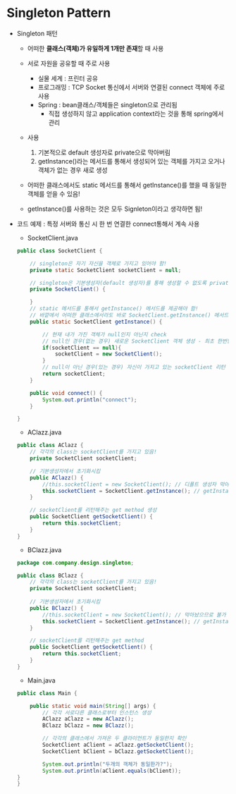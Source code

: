 # Singleton Pattern

- Singleton 패턴
    - 어떠한 **클래스(객체)가 유일하게 1개만 존재**할 때 사용
    - 서로 자원을 공유할 때 주로 사용
        - 실물 세계 : 프린터 공유
        - 프로그래밍 : TCP Socket 통신에서 서버와 연결된 connect 객체에 주로 사용
        - Spring : bean클래스/객체들은 singleton으로 관리됨
            - 직접 생성하지 않고 application context라는 것을 통해 spring에서 관리
    - 사용
        1. 기본적으로 default 생성자로 private으로 막아버림
        2. getInstance()라는 메서드를 통해서 생성되어 있는 객체를 가지고 오거나 객체가 없는 경우 새로 생성
        
    - 어떠한 클래스에서도 static 메서드를 통해서 getInstance()를 했을 때 동일한 객체를 얻을 수 있음!
    - getInstance()를 사용하는 것은 모두 Signleton이라고 생각하면 됨!

- 코드 예제 : 특정 서버와 통신 시 한 번 연결한 connect통해서 계속 사용

    - SocketClient.java
    ```java
    public class SocketClient {

        // singleton은 자기 자신을 객체로 가지고 있어야 함!
        private static SocketClient socketClient = null;

        // singleton은 기본생성자(default 생성자)를 통해 생성할 수 없도록 private으로 막는 것
        private SocketClient() {

        }
        // static 메서드를 통해서 getInstance() 메서드를 제공해야 함!
        // 바깥에서 어떠한 클래스에서라도 바로 SocketClient.getInstance() 메서드 접근 가능
        public static SocketClient getInstance() {

            // 현재 내가 가진 객체가 null인지 아닌지 check
            // null인 경우(없는 경우) 새로운 SocketClient 객체 생성 - 최초 한번만 생성
            if(socketClient == null){
                socketClient = new SocketClient();
            }
            // null이 아닌 경우(있는 경우) 자신이 가지고 있는 socketClient 리턴
            return socketClient;
        }

        public void connect() {
            System.out.println("connect");
        }

    }
    ```

    - AClazz.java
    ```java
    public class AClazz {
        // 각각의 class는 socketClient를 가지고 있음!
        private SocketClient socketClient;

        // 기본생성자에서 초기화시킴
        public AClazz() {
            //this.socketClient = new SocketClient(); // 디폴트 생성자 막아놨기 때문에 불가
            this.socketClient = SocketClient.getInstance(); // getInstance()이용해 socketClient할당!
        }

        // socketClient를 리턴해주는 get method 생성
        public SocketClient getSocketClient() {
            return this.socketClient;
        }
    }
    ```

    - BClazz.java
    ```java
    package com.company.design.singleton;

    public class BClazz {
        // 각각의 class는 socketClient를 가지고 있음!
        private SocketClient socketClient;
        
        // 기본생성자에서 초기화시킴
        public BClazz() {
            //this.socketClient = new SocketClient(); // 막아놨으므로 불가
            this.socketClient = SocketClient.getInstance(); // getInstance()이용해 socketClient 할당!
        }

        // socketClient를 리턴해주는 get method
        public SocketClient getSocketClient() {
            return this.socketClient;
        }
    }
    ```

    - Main.java
    ```java
    public class Main {

        public static void main(String[] args) {
            // 각각 서로다른 클래스로부터 인스턴스 생성
            AClazz aClazz = new AClazz();
            BClazz bClazz = new BClazz();

            // 각각의 클래스에서 가져온 두 클라이언트가 동일한지 확인
            SocketClient aClient = aClazz.getSocketClient();
            SocketClient bClient = bClazz.getSocketClient();

            System.out.println("두개의 객체가 동일한가?");
            System.out.println(aClient.equals(bClient));
    }
    }
    ```

